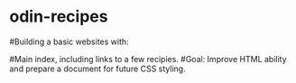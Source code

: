 # odin-recipes


#Building a basic websites with:

#Main index, including links to a few recipies.
#Goal: Improve HTML ability and prepare a document for future CSS styling.
